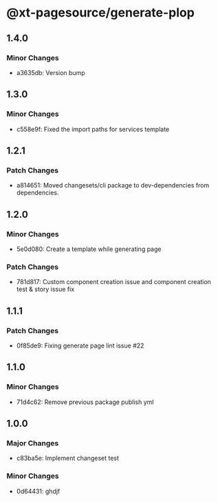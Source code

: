 # @xt-pagesource/generate-plop

## 1.4.0

### Minor Changes

- a3635db: Version bump

## 1.3.0

### Minor Changes

- c558e9f: Fixed the import paths for services template

## 1.2.1

### Patch Changes

- a814651: Moved changesets/cli package to dev-dependencies from dependencies.

## 1.2.0

### Minor Changes

- 5e0d080: Create a template while generating page

### Patch Changes

- 781d817: Custom component creation issue and component creation test & story issue fix

## 1.1.1

### Patch Changes

- 0f85de9: Fixing generate page lint issue #22

## 1.1.0

### Minor Changes

- 71d4c62: Remove previous package publish yml

## 1.0.0

### Major Changes

- c83ba5e: Implement changeset test

### Minor Changes

- 0d64431: ghdjf
